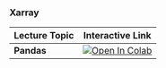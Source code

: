### Xarray

| Lecture Topic | Interactive Link |
|---------------|------------------|
| **Pandas**  | [![Open In Colab](https://colab.research.google.com/assets/colab-badge.svg)](https://colab.research.google.com/github/astg606/astg_pymaterials/blob/main/pandas/fundamentals_pandas.ipynb) |
